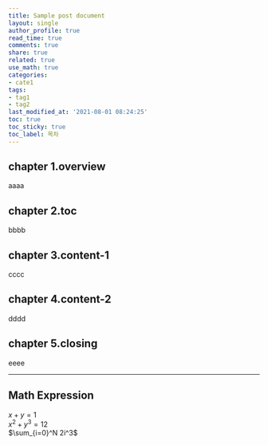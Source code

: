 ```yaml
---
title: Sample post document
layout: single
author_profile: true
read_time: true
comments: true
share: true
related: true
use_math: true
categories:
- cate1
tags:
- tag1
- tag2
last_modified_at: '2021-08-01 08:24:25'
toc: true
toc_sticky: true
toc_label: 목차
---
```


## chapter 1.overview
aaaa
## chapter 2.toc
bbbb
## chapter 3.content-1
cccc
## chapter 4.content-2
dddd
## chapter 5.closing
eeee

---
## Math Expression

$x+y=1$  
$x^2+y^3=12$  
$\sum_{i=0}^N 2i^3$

